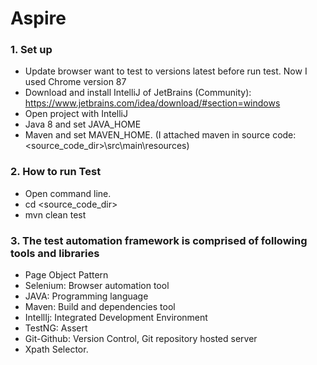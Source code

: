 # Aspire

### 1. Set up
- Update browser want to test to versions latest before run test. Now I used Chrome version 87
- Download and install IntelliJ of JetBrains (Community): 
https://www.jetbrains.com/idea/download/#section=windows
- Open project with IntelliJ
- Java 8 and set JAVA_HOME
- Maven and set MAVEN_HOME. (I attached maven in source code: <source_code_dir>\src\main\resources)

### 2. How to run Test
- Open command line.
- cd <source_code_dir>
- mvn clean test

### 3. The test automation framework is comprised of following tools and libraries
- Page Object Pattern
- Selenium: Browser automation tool
- JAVA: Programming language
- Maven: Build and dependencies tool
- IntellIj: Integrated Development Environment
- TestNG: Assert
- Git-Github: Version Control, Git repository hosted server
- Xpath Selector.
